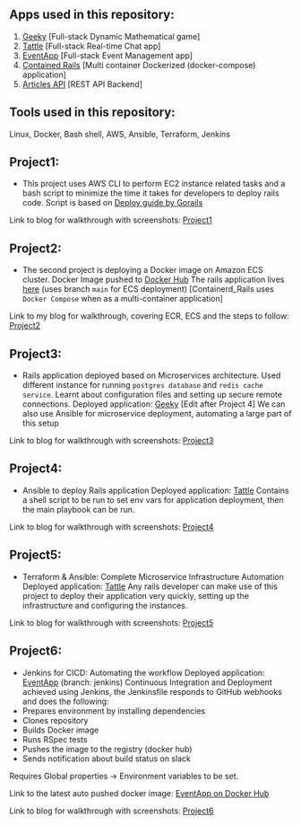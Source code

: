 ## Apps used in this repository:
1. [Geeky](https://github.com/bhavyansh001/geeky_01) [Full-stack Dynamic Mathematical game]
2. [Tattle](https://github.com/bhavyansh001/tattle) [Full-stack Real-time Chat app]
3. [EventApp](https://github.com/bhavyansh001/EventApp) [Full-stack Event Management app]
4. [Contained Rails](https://github.com/bhavyansh001/contained_rails) [Multi container Dockerized (docker-compose) application]
5. [Articles API](https://github.com/bhavyansh001/rails_api_myarticles) [REST API Backend]

## Tools used in this repository:
Linux, Docker, Bash shell, AWS, Ansible, Terraform, Jenkins

## Project1:
- This project uses AWS CLI to perform EC2 instance related tasks and a bash script to minimize the time it takes for developers to deploy rails code.
Script is based on [Deploy guide by Gorails](https://gorails.com/deploy/ubuntu/22.04)

Link to blog for walkthrough with screenshots:
[Project1](https://diversepixel.medium.com/deploying-geeky-using-aws-cli-devops-project-01-5f0a9035e70b) 

## Project2:
- The second project is deploying a Docker image on Amazon ECS cluster.
Docker Image pushed to [Docker Hub](https://hub.docker.com/r/bhavyansh001/contained_rails)
The rails application lives [here](https://github.com/bhavyansh001/contained_rails) (uses branch `main` for ECS deployment)
[Containerd_Rails uses `Docker Compose` when as a multi-container application]

Link to my blog for walkthrough, covering ECR, ECS and the steps to follow:
[Project2](https://diversepixel.medium.com/deploying-a-rails-application-on-amazon-ecs-devops-project-02-c128fb8b8884) 

## Project3:
- Rails application deployed based on Microservices architecture. Used different instance for running `postgres database` and `redis cache service`.
Learnt about configuration files and setting up secure remote connections.
Deployed application: [Geeky](https://github.com/bhavyansh001/geeky_01)
[Edit after Project 4]
We can also use Ansible for microservice deployment, automating a large part of this setup

Link to blog for walkthrough with screenshots:
[Project3](https://diversepixel.medium.com/microservices-on-aws-ec2-devops-project-03-a434c92763e5) 

## Project4:
- Ansible to deploy Rails application
Deployed application: [Tattle](https://github.com/bhavyansh001/tattle)
Contains a shell script to be run to set env vars for application deployment, then the main playbook can be run.

Link to blog for walkthrough with screenshots:
[Project4](https://diversepixel.medium.com/rails-deployment-using-ansible-devops-project-04-945588169942) 

## Project5:
- Terraform & Ansible: Complete Microservice Infrastructure Automation
Deployed application: [Tattle](https://github.com/bhavyansh001/tattle)
Any rails developer can make use of this project to deploy their application very quickly, setting up the infrastructure and configuring the instances.

Link to blog for walkthrough with screenshots:
[Project5](https://diversepixel.medium.com/terraform-iac-ansible-devops-project-05-4353802be1a3)

## Project6:
- Jenkins for CICD: Automating the workflow
Deployed application: [EventApp](https://github.com/bhavyansh001/EventApp) (branch: jenkins)
Continuous Integration and Deployment achieved using Jenkins, the Jenkinsfile responds to GitHub webhooks and does the following:
- Prepares environment by installing dependencies
- Clones repository
- Builds Docker image
- Runs RSpec tests
- Pushes the image to the registry (docker hub)
- Sends notification about build status on slack

Requires Global properties -> Environment variables to be set.

Link to the latest auto pushed docker image:
[EventApp on Docker Hub](https://hub.docker.com/repository/docker/bhavyansh001/eventapp/general)

Link to blog for walkthrough with screenshots:
[Project6](https://diversepixel.medium.com/jenkins-for-ci-cd-devops-project-06-b91598c52b05)